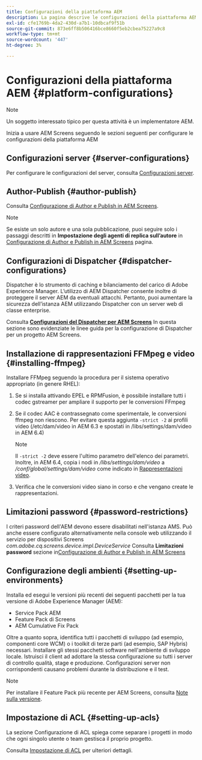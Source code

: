 ```yaml
---
title: Configurazioni della piattaforma AEM
description: La pagina descrive le configurazioni della piattaforma AEM
exl-id: cfe1769b-4da2-430d-a7b1-10dbcaf9f51b
source-git-commit: 873e6ff8b506416bce8660f5eb2cbea75227a9c8
workflow-type: tm+mt
source-wordcount: '447'
ht-degree: 3%

---
```


# Configurazioni della piattaforma AEM {#platform-configurations}

>[!NOTE]
>
>Un soggetto interessato tipico per questa attività è un implementatore AEM.

Inizia a usare AEM Screens seguendo le sezioni seguenti per configurare le configurazioni della piattaforma AEM

## Configurazioni server {#server-configurations}

Per configurare le configurazioni del server, consulta [Configurazioni server](https://experienceleague.adobe.com/en/docs/experience-manager-screens/user-guide/administering/configuring-screens-introduction#ServerConfiguration).

## Author-Publish {#author-publish}

Consulta [Configurazione di Author e Publish in AEM Screens](https://experienceleague.adobe.com/en/docs/experience-manager-screens/user-guide/administering/author-publish/author-and-publish).

>[!NOTE]
>
>Se esiste un solo autore e una sola pubblicazione, puoi seguire solo i passaggi descritti in **Impostazione degli agenti di replica sull’autore** in [Configurazione di Author e Publish in AEM Screens](https://experienceleague.adobe.com/en/docs/experience-manager-screens/user-guide/administering/author-publish/author-and-publish) pagina.

## Configurazioni di Dispatcher {#dispatcher-configurations}

Dispatcher è lo strumento di caching e bilanciamento del carico di Adobe Experience Manager. L’utilizzo di AEM Dispatcher consente inoltre di proteggere il server AEM da eventuali attacchi. Pertanto, puoi aumentare la sicurezza dell’istanza AEM utilizzando Dispatcher con un server web di classe enterprise.

Consulta **[Configurazioni del Dispatcher per AEM Screens](https://experienceleague.adobe.com/en/docs/experience-manager-screens/user-guide/administering/dispatcher-configurations-aem-screens)** In questa sezione sono evidenziate le linee guida per la configurazione di Dispatcher per un progetto AEM Screens.

## Installazione di rappresentazioni FFMpeg e video {#installing-ffmpeg}

Installare FFMpeg seguendo la procedura per il sistema operativo appropriato (in genere RHEL):

1. Se si installa attivando EPEL e RPMFusion, è possibile installare tutti i codec gstreamer per ampliare il supporto per le conversioni FFmpeg
1. Se il codec AAC è contrassegnato come sperimentale, le conversioni ffmpeg non riescono. Per evitare questa aggiunta `-strict -2` ai profili video (/etc/dam/video in AEM 6.3 e spostati in /libs/settings/dam/video in AEM 6.4)

   >[!NOTE]
   >
   >Il `-strict -2` deve essere l&#39;ultimo parametro dell&#39;elenco dei parametri. Inoltre, in AEM 6.4, copia i nodi in */libs/settings/dam/video* a */conf/global/settings/dam/video* come indicato in [Rappresentazioni video](https://experienceleague.adobe.com/en/docs/experience-manager-screens/user-guide/authoring/product-features/generating-renditions).
1. Verifica che le conversioni video siano in corso e che vengano create le rappresentazioni.

## Limitazioni password {#password-restrictions}

I criteri password dell&#39;AEM devono essere disabilitati nell&#39;istanza AMS. Può anche essere configurato alternativamente nella console web utilizzando il servizio per dispositivi Screens *com.adobe.cq.screens.device.impl.DeviceService*
Consulta **Limitazioni password** sezione in[Configurazione di Author e Publish in AEM Screens](https://experienceleague.adobe.com/en/docs/experience-manager-screens/user-guide/administering/author-publish/author-and-publish)

## Configurazione degli ambienti {#setting-up-environments}

Installa ed esegui le versioni più recenti dei seguenti pacchetti per la tua versione di Adobe Experience Manager (AEM):

* Service Pack AEM
* Feature Pack di Screens
* AEM Cumulative Fix Pack

Oltre a quanto sopra, identifica tutti i pacchetti di sviluppo (ad esempio, componenti core WCM) o i toolkit di terze parti (ad esempio, SAP Hybris) necessari.
Installare gli stessi pacchetti software nell&#39;ambiente di sviluppo locale. Istruisci il client ad adottare la stessa configurazione su tutti i server di controllo qualità, stage e produzione. Configurazioni server non corrispondenti causano problemi durante la distribuzione e il test.

>[!NOTE]
>
>Per installare il Feature Pack più recente per AEM Screens, consulta [Note sulla versione](https://experienceleague.adobe.com/it/docs/experience-manager-screens/user-guide/aem-screens-introduction).

## Impostazione di ACL {#setting-up-acls}

La sezione Configurazione di ACL spiega come separare i progetti in modo che ogni singolo utente o team gestisca il proprio progetto.

Consulta [Impostazione di ACL](https://experienceleague.adobe.com/en/docs/experience-manager-screens/user-guide/administering/setting-up-acls) per ulteriori dettagli.
